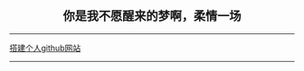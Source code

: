 <h2 align="center">你是我不愿醒来的梦啊，柔情一场</h2>

***
[搭建个人github网站](http://www.youizone.com/2016-10-08-user-github-pages/)
***
